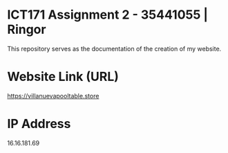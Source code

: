 # ICT171 Assignment 2 - 35441055 | Ringor
This repository serves as the documentation of the creation of my website. 

# Website Link (URL)
https://villanuevapooltable.store

# IP Address
16.16.181.69


